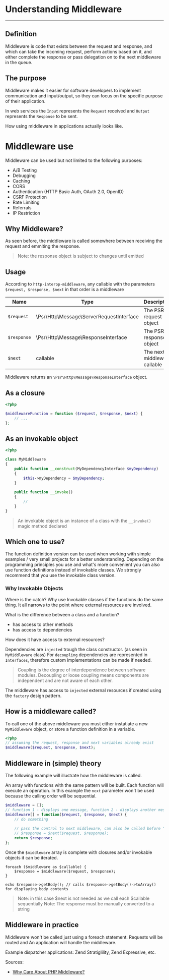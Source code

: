 # Understanding Middleware
---

## Definition
Middleware is code that exists between the request and response, and which can take the incoming request, perform actions based on it, and either complete the response or pass delegation on to the next middleware in the queue.

## The purpose
Middleware makes it easier for software developers to implement communication and input/output, so they can focus on the specific purpose of their application.


In web services the `Input` represents the `Request` received and `Output` represents the `Response` to be sent.

How using middleware in applications actually looks like.

# Middleware use 

Middleware can be used but not limited to the following purposes:

* A/B Testing
* Debugging
* Caching
* CORS
* Authentication (HTTP Basic Auth, OAuth 2.0, OpenID)
* CSRF Protection
* Rate Limiting
* Referrals
* IP Restriction



## Why Middleware?

As seen before, the middleware is called somewhere between receiving the request and emmiting the response.

> Note: the response object is subject to changes until emitted

## Usage

According to `http-interop-middleware`, any callable with the parameters `$request, $response, $next` in that order is a middleware

| Name        | Type                                       | Description                  |
|-------------|--------------------------------------------|------------------------------|
| `$request`  |  \Psr\Http\Message\ServerRequestInterface  | The PSR7 request object      |
| `$response` |  \Psr\Http\Message\ResponseInterface       | The PSR7 response object     |
| `$next`     |  callable                                  | The next middleware callable |

Middleware returns an `\Psr\Http\Message\ResponseInterface` object.


## As a closure

```php
<?php

$middlewareFunction = function ($request, $response, $next) {
    // ...
};
```

## As an invokable object 

```php
<?php

class MyMiddleware
{
    public function __construct(MyDependencyInterface $myDependency)
    {
        $this->myDependency = $myDependency;
    }
    
    public function __invoke()
    {
        //
    }
}
```

> An invokable object is an instance of a class with the `__invoke()` magic method declared

## Which one to use?
The function definition version can be used when working with simple examples / very small projects for a better understanding.
Depending on the programming principles you use and what's more convenient you can also use function definitions instead of invokable classes.
We strongly recommend that you use the invokable class version.

### Why Invokable Objects
Where is the catch? Why use Invokable classes if the functions do the same thing. 
It all narrows to the point where external resources are involved.

What is the difference between a class  and a function?
* has access to other methods
* has access to dependencies

How does it have access to external resources?

Dependencies are `injected` trough the class constructor. (as seen in `MyMiddleware` class)
For `decoupling` dependencies are represented in `Interfaces`, therefore custom implementations can be made if needed.

> Coupling is the degree of interdependence between software modules.
> Decoupling or loose coupling means components are independent and are not aware of each other.

The middleware has access to `injected` external resources if created using the `factory` design pattern.


## How is a middleware called?
To call one of the above middleware you must either instatiate a new `MyMiddleware` object, or store a function definition in a variable.
```php
<?php
// assuming the request, response and next variables already exist
$middleware($request, $response, $next);
```

## Middleware in (simple) theory

The following example will illustrate how the middleware is called.


An array with functions with the same pattern will be built.
Each function will execute an operation.
In this example the `next` parameter won't be used because the calling order will be sequential.

```php
$middleware = [];
// function 1 - displays one message, function 2 - displays another message. etc.
$middleware[] = function($request, $response, $next) {
    // do something
    
    // pass the control to next middleware, can also be called before "doing something"
    // $response = $next($request, $response);
    return $response;
};
```

Once the `$middleware` array is complete with closures and/or invokable objects it can be iterated.

```
foreach ($middleware as $callable) {
    $response = $middleware($request, $response);
}

echo $response->getBody(); // calls $response->getBody()->toArray() for displaying body contents
```

> Note: in this case $next is not needed as we call each $callable sequentially
> Note: The response must be manually converted to a string

## Middleware in practice

Middleware won't be called just using a foreach statement. Requests will be routed and 
An application will handle the middleware.

Example dispatcher applications: 
Zend Stratiglility, Zend Expressive, etc.


Sources:
* [Why Care About PHP Middleware?](https://philsturgeon.uk/php/2016/05/31/why-care-about-php-middleware/)